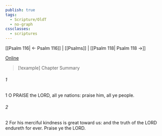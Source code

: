 ```yaml
---
publish: true
tags:
  - Scripture/OldT
  - no-graph
cssclasses:
  - scriptures
---
```

[[Psalm 116| ← Psalm 116]] | [[Psalms]] | [[Psalm 118| Psalm 118 →]]

[Online](https://churchofjesuschrist.org/study/scriptures/ot/ps/117?lang=eng)

>[!example] Chapter Summary
>
###### 1
1 O PRAISE the LORD, all ye nations: praise him, all ye people.
###### 2
2 For his merciful kindness is great toward us: and the truth of the LORD endureth for ever.  Praise ye the LORD.



